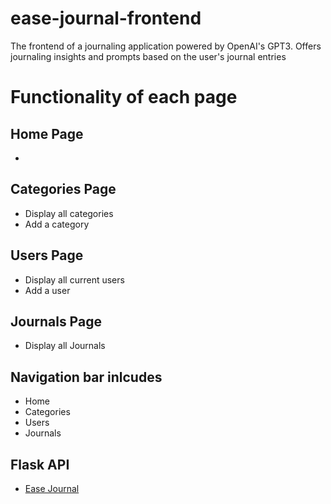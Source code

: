 # ease-journal-frontend
The frontend of a journaling application powered by OpenAI's GPT3. Offers journaling insights and prompts based on the user's journal entries


# Functionality of each page

## Home Page
-  

## Categories Page 
- Display all categories
- Add a category

## Users Page
- Display all current users
- Add a user

## Journals Page
- Display all Journals

## Navigation bar inlcudes
- Home
- Categories
- Users
- Journals

## Flask API
- [Ease Journal](https://github.com/mirna-ashour/ease-journal)